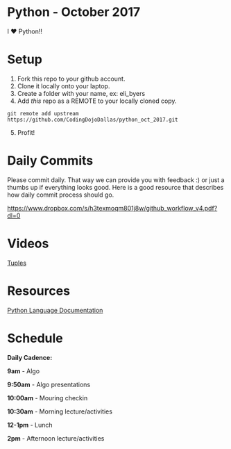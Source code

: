 Python - October 2017
====================
I :heart: Python!!

# Setup
 1. Fork this repo to your github account.
 2. Clone it locally onto your laptop.
 3. Create a folder with your name, ex: eli_byers
 4. Add *this* repo as a REMOTE to your locally cloned copy.
 ```
 git remote add upstream https://github.com/CodingDojoDallas/python_oct_2017.git
 ```
 5. Profit!
 
# Daily Commits

Please commit daily. That way we can provide you with feedback :) or just a thumbs up if everything looks good. Here is a good resource that describes how daily commit process should go.

https://www.dropbox.com/s/h3texmoqm801j8w/github_workflow_v4.pdf?dl=0

# Videos
[Tuples](https://youtu.be/4gZ9j7Sa41A)


# Resources
[Python Language Documentation](https://docs.python.org/2/reference/index.html) <br>


# Schedule

**Daily Cadence:**

**9am** - Algo

**9:50am** - Algo presentations

**10:00am** - Mouring checkin

**10:30am** - Morning lecture/activities

**12-1pm** - Lunch

**2pm** - Afternoon lecture/activities
